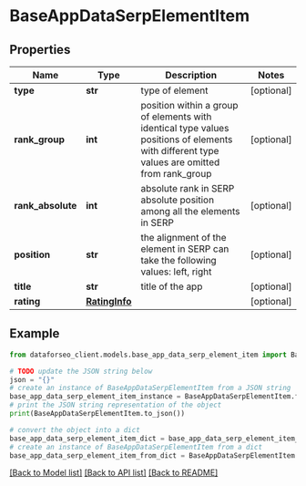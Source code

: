 # BaseAppDataSerpElementItem


## Properties

Name | Type | Description | Notes
------------ | ------------- | ------------- | -------------
**type** | **str** | type of element | [optional] 
**rank_group** | **int** | position within a group of elements with identical type values positions of elements with different type values are omitted from rank_group | [optional] 
**rank_absolute** | **int** | absolute rank in SERP absolute position among all the elements in SERP | [optional] 
**position** | **str** | the alignment of the element in SERP can take the following values: left, right | [optional] 
**title** | **str** | title of the app | [optional] 
**rating** | [**RatingInfo**](RatingInfo.md) |  | [optional] 

## Example

```python
from dataforseo_client.models.base_app_data_serp_element_item import BaseAppDataSerpElementItem

# TODO update the JSON string below
json = "{}"
# create an instance of BaseAppDataSerpElementItem from a JSON string
base_app_data_serp_element_item_instance = BaseAppDataSerpElementItem.from_json(json)
# print the JSON string representation of the object
print(BaseAppDataSerpElementItem.to_json())

# convert the object into a dict
base_app_data_serp_element_item_dict = base_app_data_serp_element_item_instance.to_dict()
# create an instance of BaseAppDataSerpElementItem from a dict
base_app_data_serp_element_item_from_dict = BaseAppDataSerpElementItem.from_dict(base_app_data_serp_element_item_dict)
```
[[Back to Model list]](../README.md#documentation-for-models) [[Back to API list]](../README.md#documentation-for-api-endpoints) [[Back to README]](../README.md)


